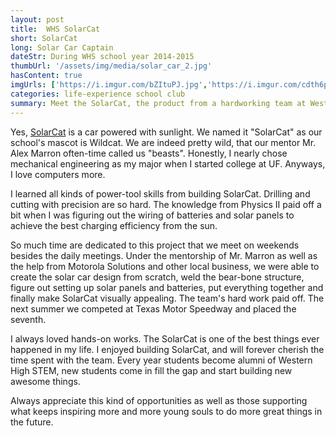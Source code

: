 ```yaml
---
layout: post
title:  WHS SolarCat
short: SolarCat
long: Solar Car Captain
dateStr: During WHS school year 2014-2015
thumbUrl: '/assets/img/media/solar_car_2.jpg'
hasContent: true
imgUrls: ['https://i.imgur.com/bZItuPJ.jpg','https://i.imgur.com/cdth6pe.jpg','https://i.imgur.com/T9AVvK0.jpg','https://i.imgur.com/dmyW299.jpg','https://i.imgur.com/Zd7pOx9.jpg','https://i.imgur.com/Eti5UOQ.jpg','https://i.imgur.com/lowOsAw.jpg','https://i.imgur.com/lGbQG0l.jpg','https://i.imgur.com/UqYiGUH.jpg']
categories: life-experience school club
summary: Meet the SolarCat, the product from a hardworking team at Western High School.
---
```

Yes, [SolarCat](http://thesolarcats.com/) is a car powered with sunlight. We named it "SolarCat" as our school's mascot is Wildcat. We are indeed pretty wild, that our mentor Mr. Alex Marron often-time called us "beasts". Honestly, I nearly chose mechanical engineering as my major when I started college at UF. Anyways, I love computers more.

I learned all kinds of power-tool skills from building SolarCat. Drilling and cutting with precision are so hard. The knowledge from Physics II paid off a bit when I was figuring out the wiring of batteries and solar panels to achieve the best charging efficiency from the sun.

So much time are dedicated to this project that we meet on weekends besides the daily meetings. Under the mentorship of Mr. Marron as well as the help from Motorola Solutions and other local business, we were able to create the solar car design from scratch, weld the bear-bone structure, figure out setting up solar panels and batteries, put everything together and finally make SolarCat visually appealing. The team's hard work paid off. The next summer we competed at Texas Motor Speedway and placed the seventh.

I always loved hands-on works. The SolarCat is one of the best things ever happened in my life. I enjoyed building SolarCat, and will forever cherish the time spent with the team. Every year students become alumni of Western High STEM, new students come in fill the gap and start building new awesome things.

Always appreciate this kind of opportunities as well as those supporting what keeps inspiring more and more young souls to do more great things in the future.
